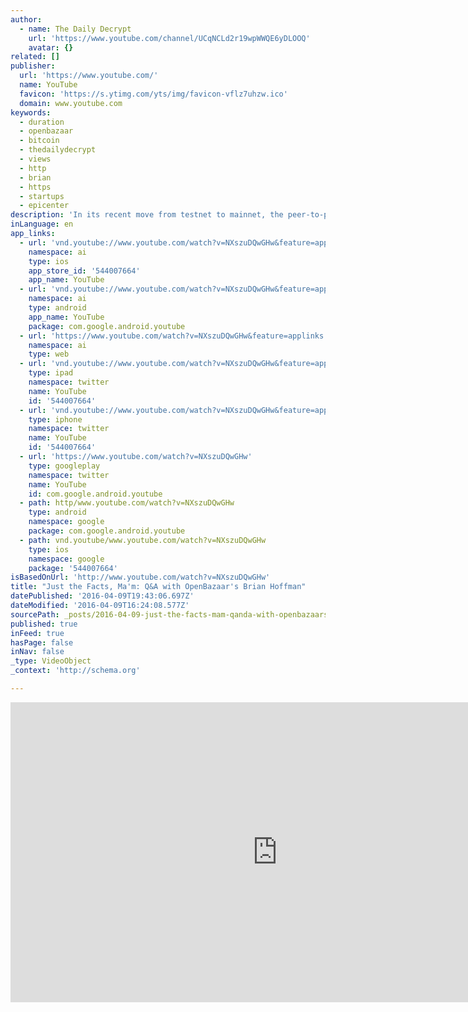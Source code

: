 ```yaml
---
author:
  - name: The Daily Decrypt
    url: 'https://www.youtube.com/channel/UCqNCLd2r19wpWWQE6yDLOOQ'
    avatar: {}
related: []
publisher:
  url: 'https://www.youtube.com/'
  name: YouTube
  favicon: 'https://s.ytimg.com/yts/img/favicon-vflz7uhzw.ico'
  domain: www.youtube.com
keywords:
  - duration
  - openbazaar
  - bitcoin
  - thedailydecrypt
  - views
  - http
  - brian
  - https
  - startups
  - epicenter
description: 'In its recent move from testnet to mainnet, the peer-to-peer marketplace protocol OpenBazaar is now usable. How does it work? Who is using it? What should you know if considering a store launch? Project lead Brian Hoffman tells all, including the relation of his company OB1 to the protocol.'
inLanguage: en
app_links:
  - url: 'vnd.youtube://www.youtube.com/watch?v=NXszuDQwGHw&feature=applinks'
    namespace: ai
    type: ios
    app_store_id: '544007664'
    app_name: YouTube
  - url: 'vnd.youtube://www.youtube.com/watch?v=NXszuDQwGHw&feature=applinks'
    namespace: ai
    type: android
    app_name: YouTube
    package: com.google.android.youtube
  - url: 'https://www.youtube.com/watch?v=NXszuDQwGHw&feature=applinks'
    namespace: ai
    type: web
  - url: 'vnd.youtube://www.youtube.com/watch?v=NXszuDQwGHw&feature=applinks'
    type: ipad
    namespace: twitter
    name: YouTube
    id: '544007664'
  - url: 'vnd.youtube://www.youtube.com/watch?v=NXszuDQwGHw&feature=applinks'
    type: iphone
    namespace: twitter
    name: YouTube
    id: '544007664'
  - url: 'https://www.youtube.com/watch?v=NXszuDQwGHw'
    type: googleplay
    namespace: twitter
    name: YouTube
    id: com.google.android.youtube
  - path: http/www.youtube.com/watch?v=NXszuDQwGHw
    type: android
    namespace: google
    package: com.google.android.youtube
  - path: vnd.youtube/www.youtube.com/watch?v=NXszuDQwGHw
    type: ios
    namespace: google
    package: '544007664'
isBasedOnUrl: 'http://www.youtube.com/watch?v=NXszuDQwGHw'
title: "Just the Facts, Ma'm: Q&A with OpenBazaar's Brian Hoffman"
datePublished: '2016-04-09T19:43:06.697Z'
dateModified: '2016-04-09T16:24:08.577Z'
sourcePath: _posts/2016-04-09-just-the-facts-mam-qanda-with-openbazaars-brian-hoffman.md
published: true
inFeed: true
hasPage: false
inNav: false
_type: VideoObject
_context: 'http://schema.org'

---
```

<iframe src="http://cdn.embedly.com/widgets/media.html?src=https%3A%2F%2Fwww.youtube.com%2Fembed%2FNXszuDQwGHw%3Ffeature%3Doembed&amp;url=https%3A%2F%2Fwww.youtube.com%2Fwatch%3Fv%3DNXszuDQwGHw&amp;image=https%3A%2F%2Fi.ytimg.com%2Fvi%2FNXszuDQwGHw%2Fhqdefault.jpg&amp;key=b7d04c9b404c499eba89ee7072e1c4f7&amp;type=text%2Fhtml&amp;schema=youtube" width="854" height="480" scrolling="no" frameborder="0" allowfullscreen="allowfullscreen" style=""></iframe>